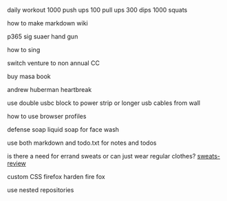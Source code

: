 daily workout
    1000 push ups
    100 pull ups
    300 dips
    1000 squats

how to make markdown wiki

p365 sig suaer hand gun

how to sing

switch venture to non annual CC

buy masa book

andrew huberman heartbreak

use double usbc block to power strip or longer usb cables from wall
	
how to use browser profiles

defense soap liquid soap for face wash

use both markdown and todo.txt for notes and todos

is there a need for errand sweats or can just wear regular clothes?
[sweats-review](../Inbox/sweats.txt)

custom CSS firefox 
harden fire fox

use nested repositories